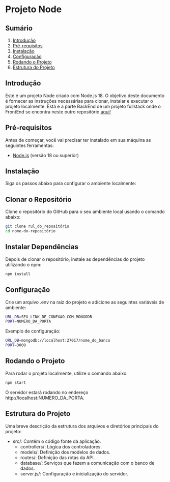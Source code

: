 # Projeto Node

## Sumário
1. [Introdução](#introdução)
2. [Pré-requisitos](#pré-requisitos)
3. [Instalação](#instalação)
6. [Configuração](#Configuração)
7. [Rodando o Projeto](#rodando-o-projeto)
8. [Estrutura do Projeto](#estrutura-do-projeto)

## Introdução

Este é um projeto Node criado com Node.js 18. O objetivo deste documento é fornecer as instruções necessárias para clonar, instalar e executar o projeto localmente. Está e a parte BackEnd de um projeto fullstack onde o FrontEnd se encontra neste outro repositório [aqui!](https://github.com/peraltazera/Vendergas_Desafio_FrontEnd)

## Pré-requisitos

Antes de começar, você vai precisar ter instalado em sua máquina as seguintes ferramentas:

- [Node.js](https://nodejs.org/) (versão 18 ou superior)

## Instalação

Siga os passos abaixo para configurar o ambiente localmente:

## Clonar o Repositório

Clone o repositório do GitHub para o seu ambiente local usando o comando abaixo:

```bash
git clone rul_do_repositório
cd nome-do-repositório
```

## Instalar Dependências

Depois de clonar o repositório, instale as dependências do projeto utilizando o npm:

```bash
npm install
```

## Configuração

Crie um arquivo .env na raiz do projeto e adicione as seguintes variáveis de ambiente:

```bash
URL_DB=SEU_LINK_DE_CONEXAO_COM_MONGODB
PORT=NUMERO_DA_PORTA
```

Exemplo de configuração:

```bash
URL_DB=mongodb://localhost:27017/nome_do_banco
PORT=3000
```

## Rodando o Projeto

Para rodar o projeto localmente, utilize o comando abaixo:

```bash
npm start
```

O servidor estará rodando no endereço http://localhost:NUMERO_DA_PORTA.

## Estrutura do Projeto

Uma breve descrição da estrutura dos arquivos e diretórios principais do projeto:

- src/: Contém o código fonte da aplicação.
  - controllers/: Lógica dos controladores.
  - models/: Definição dos modelos de dados.
  - routes/: Definição das rotas da API.
  - database/: Serviços que fazem a comunicação com o banco de dados.
  - server.js/: Configuração e inicialização do servidor.
